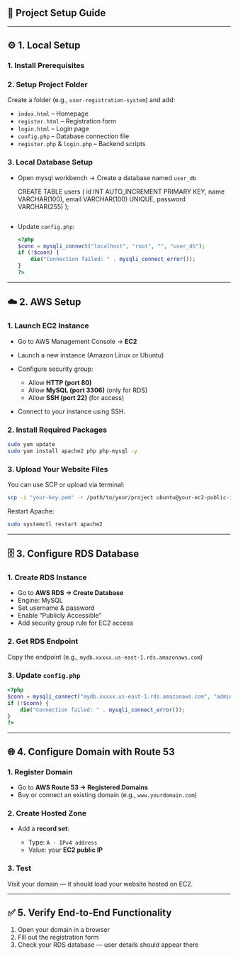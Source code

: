 ## 🚀 Project Setup Guide
---

## ⚙️ 1. Local Setup

### 1. Install Prerequisites
### 2. Setup Project Folder

Create a folder (e.g., `user-registration-system`) and add:

* `index.html` – Homepage
* `register.html` – Registration form
* `login.html` – Login page
* `config.php` – Database connection file
* `register.php` & `login.php` – Backend scripts

### 3. Local Database Setup

* Open mysql workbench → Create a database named `user_db`

  CREATE TABLE users (
    id INT AUTO_INCREMENT PRIMARY KEY,
    name VARCHAR(100),
    email VARCHAR(100) UNIQUE,
    password VARCHAR(255)
  );
  ```
* Update `config.php`:

  ```php
  <?php
  $conn = mysqli_connect("localhost", "root", "", "user_db");
  if (!$conn) {
      die("Connection failed: " . mysqli_connect_error());
  }
  ?>
  ```

---

## ☁️ 2. AWS Setup

### 1. Launch EC2 Instance

* Go to AWS Management Console → **EC2**
* Launch a new instance (Amazon Linux or Ubuntu)
* Configure security group:

  * Allow **HTTP (port 80)**
  * Allow **MySQL (port 3306)** (only for RDS)
  * Allow **SSH (port 22)** (for access)
* Connect to your instance using SSH.

### 2. Install Required Packages

```bash
sudo yum update
sudo yum install apache2 php php-mysql -y
```

### 3. Upload Your Website Files

You can use SCP or upload via terminal:

```bash
scp -i "your-key.pem" -r /path/to/your/project ubuntu@your-ec2-public-ip:/var/www/html/
```

Restart Apache:

```bash
sudo systemctl restart apache2
```

---

## 🗄️ 3. Configure RDS Database

### 1. Create RDS Instance

* Go to **AWS RDS → Create Database**
* Engine: MySQL
* Set username & password
* Enable “Publicly Accessible”
* Add security group rule for EC2 access

### 2. Get RDS Endpoint

Copy the endpoint (e.g., `mydb.xxxxx.us-east-1.rds.amazonaws.com`)

### 3. Update `config.php`

```php
<?php
$conn = mysqli_connect("mydb.xxxxx.us-east-1.rds.amazonaws.com", "admin", "yourpassword", "user_db");
if (!$conn) {
    die("Connection failed: " . mysqli_connect_error());
}
?>
```

---

## 🌐 4. Configure Domain with Route 53

### 1. Register Domain

* Go to **AWS Route 53 → Registered Domains**
* Buy or connect an existing domain (e.g., `www.yourdomain.com`)

### 2. Create Hosted Zone

* Add a **record set**:

  * Type: `A - IPv4 address`
  * Value: your **EC2 public IP**

### 3. Test

Visit your domain — it should load your website hosted on EC2.

---

## ✅ 5. Verify End-to-End Functionality

1. Open your domain in a browser
2. Fill out the registration form
3. Check your RDS database — user details should appear there
